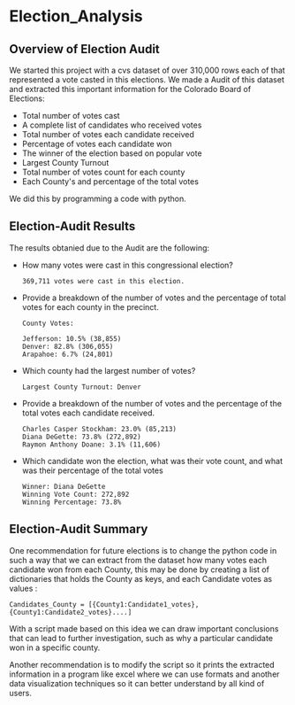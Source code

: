 # Election_Analysis

## Overview of Election Audit

We started this project with a  cvs dataset of over 310,000 rows each of that represented a vote casted in this elections. We made a Audit of this dataset and extracted this important information for the Colorado Board of Elections:

- Total number of votes cast
- A complete list of candidates who received votes
- Total number of votes each candidate received
- Percentage of votes each candidate won
- The winner of the election based on popular vote
- Largest County Turnout
- Total number of votes count for each county
- Each County's and percentage of the total votes 

We did this by programming a code with python.

## Election-Audit Results

The results obtanied due to the Audit are the following: 

- How many votes were cast in this congressional election?

      369,711 votes were cast in this election.
 
- Provide a breakdown of the number of votes and the percentage of total votes for each county in the precinct.

      County Votes:
      
      Jefferson: 10.5% (38,855)
      Denver: 82.8% (306,055)
      Arapahoe: 6.7% (24,801)

- Which county had the largest number of votes?

      Largest County Turnout: Denver
  
- Provide a breakdown of the number of votes and the percentage of the total votes each candidate received.

      Charles Casper Stockham: 23.0% (85,213)
      Diana DeGette: 73.8% (272,892)
      Raymon Anthony Doane: 3.1% (11,606)
  
- Which candidate won the election, what was their vote count, and what was their percentage of the total votes
      
      Winner: Diana DeGette
      Winning Vote Count: 272,892
      Winning Percentage: 73.8%

## Election-Audit Summary

One recommendation for future elections is to change the python code in such a way that we can extract from the dataset how many votes each candidate won from each County, this may be done by creating a list of dictionaries that holds the County as keys, and each Candidate votes as values :

  ```
  Candidates_County = [{County1:Candidate1_votes}, {County1:Candidate2_votes}....]
  ```
  
With a script made based on this idea we can draw important conclusions that can lead to further investigation, such as why a particular candidate won in a specific county. 
 
Another recommendation is to modify the script so it prints the extracted information in a program like excel where we can use formats and another data visualization techniques so it can better understand by all kind of users. 
